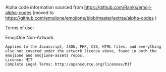Alpha code information sourced from https://github.com/Ranks/emoji-alpha-codes (moved to https://github.com/emojione/emojione/blob/master/extras/alpha-codes )

Terms of use:

EmojiOne Non-Artwork

    Applies to the Javascript, JSON, PHP, CSS, HTML files, and everything else not covered under the artwork license above, found in both the emojione and emojione-assets repos.
    License: MIT
    Complete Legal Terms: http://opensource.org/licenses/MIT

